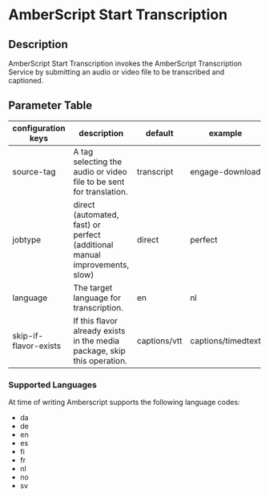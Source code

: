 # AmberScript Start Transcription

## Description

AmberScript Start Transcription invokes the AmberScript Transcription Service by submitting
an audio or video file to be transcribed and captioned.

## Parameter Table

| configuration keys    | description                                                                | default      | example            |
|-----------------------|----------------------------------------------------------------------------|--------------|--------------------|
| source-tag            | A tag selecting the audio or video file to be sent for translation.        | transcript   | engage-download    |
| jobtype               | direct (automated, fast) or perfect (additional manual improvements, slow) | direct       | perfect            |
| language              | The target language for transcription.                                     | en           | nl                 |
| skip-if-flavor-exists | If this flavor already exists in the media package, skip this operation.   | captions/vtt | captions/timedtext |

### Supported Languages

At time of writing Amberscript supports the following language codes:

- da
- de
- en
- es
- fi
- fr
- nl
- no
- sv
